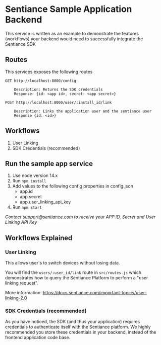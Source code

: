 # Sentiance Sample Application Backend
This service is written as an example to demonstrate the features (workflows) your backend would need to successfully integrate the Sentiance SDK

## Routes
This services exposes the following routes

```
GET http://localhost:8000/config

    Description: Returns the SDK credentials
    Response: {id: <app id>, secret: <app secret>}
    
POST http://localhost:8000/user/:install_id/link

    Description: Links the application user and the sentiance user
    Response {id: <id>}
```

## Workflows

1. User Linking
1. SDK Credentials (recommended)

## Run the sample app service
1. Use node version 14.x
2. Run `npm install`
3. Add values to the following config properties in config.json
    - app.id
    - app.secret
    - app.user_linking_api_key
4. Run `npm start`

*Contact support@sentiance.com to receive your APP ID, Secret and User Linking API Key*

## Workflows Explained

### User Linking

This allows user's to switch devices without losing data. 

You will find the `users/:user_id/link` route in `src/routes.js` which demonstrates how to query the Sentiance Platform to perform a "user linking request".

More information: https://docs.sentiance.com/important-topics/user-linking-2.0

### SDK Credentials (recommended)

As you have noticed, the SDK (and thus your application) requires credentials to authenticate itself with the Sentiance platform. We highly recommended you store these credentials in your backend, instead of the frontend application code base.